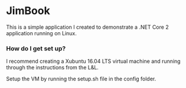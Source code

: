# JimBook #

This is a simple application I created to demonstrate a .NET Core 2 application running on Linux.

### How do I get set up? ###

I recommend creating a Xubuntu 16.04 LTS virtual machine and running through the instructions from the L&L.

Setup the VM by running the setup.sh file in the config folder.